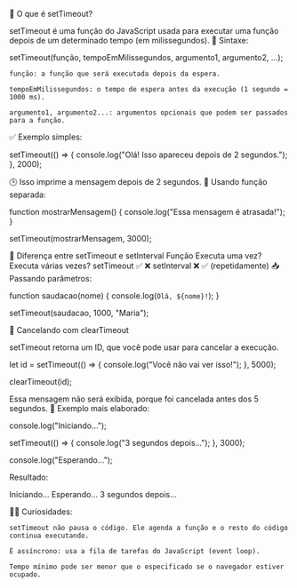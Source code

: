 📌 O que é setTimeout?

setTimeout é uma função do JavaScript usada para executar uma função depois de um determinado tempo (em milissegundos).
🧠 Sintaxe:

setTimeout(função, tempoEmMilissegundos, argumento1, argumento2, ...);

    função: a função que será executada depois da espera.

    tempoEmMilissegundos: o tempo de espera antes da execução (1 segundo = 1000 ms).

    argumento1, argumento2...: argumentos opcionais que podem ser passados para a função.

✅ Exemplo simples:

setTimeout(() => {
  console.log("Olá! Isso apareceu depois de 2 segundos.");
}, 2000);

🕒 Isso imprime a mensagem depois de 2 segundos.
🧩 Usando função separada:

function mostrarMensagem() {
  console.log("Essa mensagem é atrasada!");
}

setTimeout(mostrarMensagem, 3000);

🔁 Diferença entre setTimeout e setInterval
Função	Executa uma vez?	Executa várias vezes?
setTimeout	✅	❌
setInterval	❌	✅ (repetidamente)
📥 Passando parâmetros:

function saudacao(nome) {
  console.log(`Olá, ${nome}!`);
}

setTimeout(saudacao, 1000, "Maria");

🔁 Cancelando com clearTimeout

setTimeout retorna um ID, que você pode usar para cancelar a execução.

let id = setTimeout(() => {
  console.log("Você não vai ver isso!");
}, 5000);

clearTimeout(id);

Essa mensagem não será exibida, porque foi cancelada antes dos 5 segundos.
🧪 Exemplo mais elaborado:

console.log("Iniciando...");

setTimeout(() => {
  console.log("3 segundos depois...");
}, 3000);

console.log("Esperando...");

Resultado:

Iniciando...
Esperando...
3 segundos depois...

🕵️‍♂️ Curiosidades:

    setTimeout não pausa o código. Ele agenda a função e o resto do código continua executando.

    É assíncrono: usa a fila de tarefas do JavaScript (event loop).

    Tempo mínimo pode ser menor que o especificado se o navegador estiver ocupado.